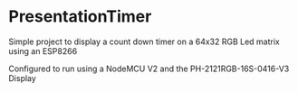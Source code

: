 # PresentationTimer

Simple project to display a count down timer on a 64x32 RGB Led matrix using an ESP8266

Configured to run using a NodeMCU V2 and the PH-2121RGB-16S-0416-V3 Display
